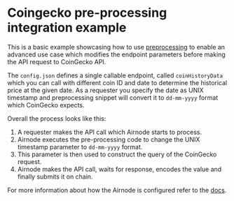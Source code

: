 # Coingecko pre-processing integration example

This is a basic example showcasing how to use
[preprocessing](https://docs.api3.org/ois/v1.0/ois.html#_5-9-preprocessingspecifications) to enable an advanced use case
which modifies the endpoint parameters before making the API request to CoinGecko API.

The `config.json` defines a single callable endpoint, called `coinHistoryData` which you can call with different coin ID
and date to determine the historical price at the given date. As a requester you specify the date as UNIX timestamp and
preprocessing snippet will convert it to `dd-mm-yyyy` format which CoinGecko expects.

Overall the process looks like this:

1. A requester makes the API call which Airnode starts to process.
2. Airnode executes the pre-processing code to change the UNIX timestamp parameter to `dd-mm-yyyy` format.
3. This parameter is then used to construct the query of the CoinGecko request.
4. Airnode makes the API call, waits for response, encodes the value and finally submits it on chain.

For more information about how the Airnode is configured refer to the
[docs](https://docs.api3.org/airnode/latest/grp-providers/guides/build-an-airnode/configuring-airnode.html).
